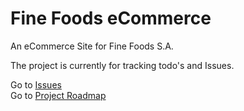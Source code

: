 # Fine Foods eCommerce

An eCommerce Site for Fine Foods S.A.

The project is currently for tracking todo's and Issues.

Go to [Issues](https://github.com/janparkio/client-finefoods/issues)<br>
Go to [Project Roadmap](https://github.com/janparkio/client-finefoods/projects)
